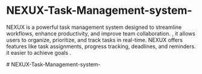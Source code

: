 
# NEXUX-Task-Management-system-
NEXUX is a powerful task management system designed to streamline workflows, enhance productivity, and improve team collaboration. , it allows users to organize, prioritize, and track tasks in real-time. NEXUX offers features like task assignments, progress tracking, deadlines, and reminders. it easier to achieve goals .

#   N E X U X - T a s k - M a n a g e m e n t - s y s t e m - 
 
 
